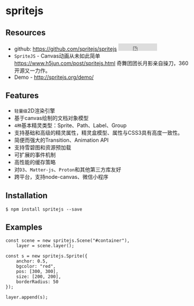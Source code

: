 # spritejs

## Resources

* github: <https://github.com/spritejs/spritejs> <iframe src="http://258i.com/gbtn.html?user=spritejs&repo=spritejs&type=star&count=true" frameborder="0" scrolling="0" width="105px" height="20px"></iframe> 
* `SpriteJS` - Canvas动画从未如此简单 <https://www.h5jun.com/post/spritejs.html> 奇舞团团长月影亲自操刀，360开源又一力作。
* Demo - <http://spritejs.org/demo/>


## Features

* `轻量级`2D渲染引擎
* 基于canvas绘制的文档对象模型
* `4种`基本精灵类型：Sprite、Path、Label、Group
* 支持基础和高级的精灵属性，精灵盒模型、属性与CSS3具有高度一致性。
* 简便而强大的Transition、Animation API
* 支持雪碧图和资源预加载
* 可扩展的事件机制
* 高性能的缓存策略
* 对`D3`、`Matter-js`、`Proton`和其他第三方库友好
* 跨平台，支持node-canvas、微信小程序


## Installation

    $ npm install spritejs --save


## Examples

    const scene = new spritejs.Scene("#container"),
        layer = scene.layer();

    const s = new spritejs.Sprite({
        anchor: 0.5,
        bgcolor: "red",
        pos: [300, 300],
        size: [200, 200],
        borderRadius: 50
    });

    layer.append(s);
